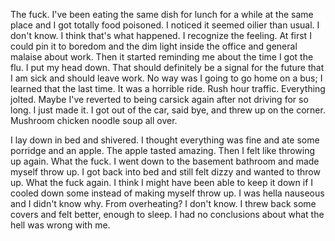 The fuck. I've been eating the same dish for lunch for a while at the same place and I got totally food poisoned. I noticed it seemed oilier than usual. I don't know. I think that's what happened. I recognize the feeling. At first I could pin it to boredom and the dim light inside the office and general malaise about work. Then it started reminding me about the time I got the flu. I put my head down. That should definitely be a signal for the future that I am sick and should leave work. No way was I going to go home on a bus; I learned that the last time. It was a horrible ride. Rush hour traffic. Everything jolted. Maybe I've reverted to being carsick again after not driving for so long. I just made it. I got out of the car, said bye, and threw up on the corner. Mushroom chicken noodle soup all over.

I lay down in bed and shivered. I thought everything was fine and ate some porridge and an apple. The apple tasted amazing. Then I felt like throwing up again. What the fuck. I went down to the basement bathroom and made myself throw up. I got back into bed and still felt dizzy and wanted to throw up. What the fuck again. I think I might have been able to keep it down if I cooled down some instead of making myself throw up. I was hella nauseous and I didn't know why. From overheating? I don't know. I threw back some covers and felt better, enough to sleep. I had no conclusions about what the hell was wrong with me.
